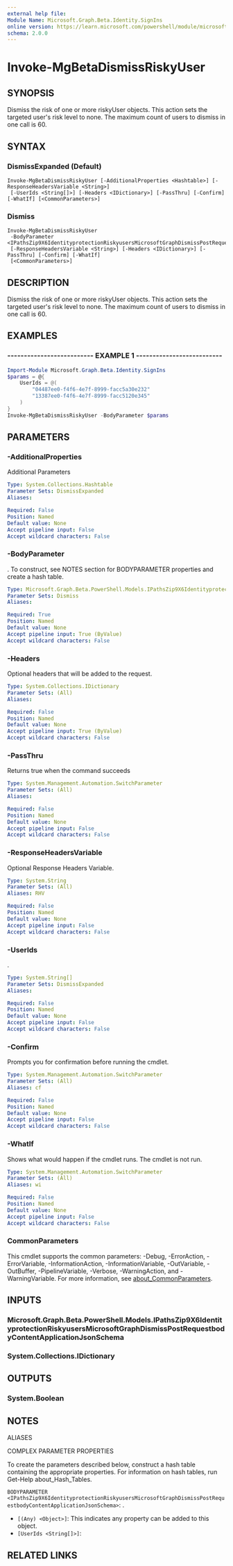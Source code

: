 ```yaml
---
external help file:
Module Name: Microsoft.Graph.Beta.Identity.SignIns
online version: https://learn.microsoft.com/powershell/module/microsoft.graph.beta.identity.signins/invoke-mgbetadismissriskyuser
schema: 2.0.0
---
```


# Invoke-MgBetaDismissRiskyUser

## SYNOPSIS
Dismiss the risk of one or more riskyUser objects.
This action sets the targeted user's risk level to none.
The maximum count of users to dismiss in one call is 60.

## SYNTAX

### DismissExpanded (Default)
```
Invoke-MgBetaDismissRiskyUser [-AdditionalProperties <Hashtable>] [-ResponseHeadersVariable <String>]
 [-UserIds <String[]>] [-Headers <IDictionary>] [-PassThru] [-Confirm] [-WhatIf] [<CommonParameters>]
```

### Dismiss
```
Invoke-MgBetaDismissRiskyUser
 -BodyParameter <IPathsZip9X6IdentityprotectionRiskyusersMicrosoftGraphDismissPostRequestbodyContentApplicationJsonSchema>
 [-ResponseHeadersVariable <String>] [-Headers <IDictionary>] [-PassThru] [-Confirm] [-WhatIf]
 [<CommonParameters>]
```

## DESCRIPTION
Dismiss the risk of one or more riskyUser objects.
This action sets the targeted user's risk level to none.
The maximum count of users to dismiss in one call is 60.

## EXAMPLES

### -------------------------- EXAMPLE 1 --------------------------
```powershell
Import-Module Microsoft.Graph.Beta.Identity.SignIns
$params = @{
	UserIds = @(
		"04487ee0-f4f6-4e7f-8999-facc5a30e232"
		"13387ee0-f4f6-4e7f-8999-facc5120e345"
	)
}
Invoke-MgBetaDismissRiskyUser -BodyParameter $params
```



## PARAMETERS

### -AdditionalProperties
Additional Parameters

```yaml
Type: System.Collections.Hashtable
Parameter Sets: DismissExpanded
Aliases:

Required: False
Position: Named
Default value: None
Accept pipeline input: False
Accept wildcard characters: False
```

### -BodyParameter
.
To construct, see NOTES section for BODYPARAMETER properties and create a hash table.

```yaml
Type: Microsoft.Graph.Beta.PowerShell.Models.IPathsZip9X6IdentityprotectionRiskyusersMicrosoftGraphDismissPostRequestbodyContentApplicationJsonSchema
Parameter Sets: Dismiss
Aliases:

Required: True
Position: Named
Default value: None
Accept pipeline input: True (ByValue)
Accept wildcard characters: False
```

### -Headers
Optional headers that will be added to the request.

```yaml
Type: System.Collections.IDictionary
Parameter Sets: (All)
Aliases:

Required: False
Position: Named
Default value: None
Accept pipeline input: True (ByValue)
Accept wildcard characters: False
```

### -PassThru
Returns true when the command succeeds

```yaml
Type: System.Management.Automation.SwitchParameter
Parameter Sets: (All)
Aliases:

Required: False
Position: Named
Default value: None
Accept pipeline input: False
Accept wildcard characters: False
```

### -ResponseHeadersVariable
Optional Response Headers Variable.

```yaml
Type: System.String
Parameter Sets: (All)
Aliases: RHV

Required: False
Position: Named
Default value: None
Accept pipeline input: False
Accept wildcard characters: False
```

### -UserIds
.

```yaml
Type: System.String[]
Parameter Sets: DismissExpanded
Aliases:

Required: False
Position: Named
Default value: None
Accept pipeline input: False
Accept wildcard characters: False
```

### -Confirm
Prompts you for confirmation before running the cmdlet.

```yaml
Type: System.Management.Automation.SwitchParameter
Parameter Sets: (All)
Aliases: cf

Required: False
Position: Named
Default value: None
Accept pipeline input: False
Accept wildcard characters: False
```

### -WhatIf
Shows what would happen if the cmdlet runs.
The cmdlet is not run.

```yaml
Type: System.Management.Automation.SwitchParameter
Parameter Sets: (All)
Aliases: wi

Required: False
Position: Named
Default value: None
Accept pipeline input: False
Accept wildcard characters: False
```

### CommonParameters
This cmdlet supports the common parameters: -Debug, -ErrorAction, -ErrorVariable, -InformationAction, -InformationVariable, -OutVariable, -OutBuffer, -PipelineVariable, -Verbose, -WarningAction, and -WarningVariable. For more information, see [about_CommonParameters](http://go.microsoft.com/fwlink/?LinkID=113216).

## INPUTS

### Microsoft.Graph.Beta.PowerShell.Models.IPathsZip9X6IdentityprotectionRiskyusersMicrosoftGraphDismissPostRequestbodyContentApplicationJsonSchema

### System.Collections.IDictionary

## OUTPUTS

### System.Boolean

## NOTES

ALIASES

COMPLEX PARAMETER PROPERTIES

To create the parameters described below, construct a hash table containing the appropriate properties. For information on hash tables, run Get-Help about_Hash_Tables.


`BODYPARAMETER <IPathsZip9X6IdentityprotectionRiskyusersMicrosoftGraphDismissPostRequestbodyContentApplicationJsonSchema>`: .
  - `[(Any) <Object>]`: This indicates any property can be added to this object.
  - `[UserIds <String[]>]`: 

## RELATED LINKS





